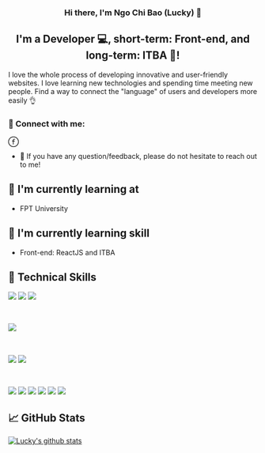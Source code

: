 <h3 align="center">
Hi there, I'm Ngo Chi Bao (Lucky)</a> 👋
</h3>

<h2 align="center">
I'm a Developer 💻, short-term: Front-end, and long-term: ITBA 💪!
</h2> 

I love the whole process of developing innovative and user-friendly websites. I love learning new technologies and spending time meeting new people. Find a way to connect the "language" of users and developers more easily 👌

### 🤝 Connect with me:

<a href="https://www.facebook.com/chibao.ngo.7161/"><img align="left" src="https://github.com/baolucky1901/baolucky1901/blob/main/images/Facebook.svg" alt="baolucky | Facebook" width="21px"/></a>
</br>
- 💬 If you have any question/feedback, please do not hesitate to reach out to me!

## 🔭 I'm currently learning at

- FPT University

## 🌱 I'm currently learning skill

- Front-end: ReactJS and ITBA 

## 💼 Technical Skills

![](https://img.shields.io/badge/Code-Java-informational?style=flat&logo=Java&color=ED8B00)
![](https://img.shields.io/badge/Code-JavaScript-informational?style=flat&logo=JavaScript&color=F7DF1E)
![](https://img.shields.io/badge/Code-HTML5-informational?style=flat&logo=HTML5&color=E34F26)

</br>

![](https://img.shields.io/badge/Database-MicrosoftSQLServer-informational?style=flat&logo=MicrosoftSQLServer&color=CC2927)

</br>

![](https://img.shields.io/badge/Style-Bootstrap-informational?style=flat&logo=Bootstrap&color=7952B3)
![](https://img.shields.io/badge/Style-CSS3-informational?style=flat&logo=CSS3&color=1572B6)

</br>

![](https://img.shields.io/badge/Tools-Maven-informational?style=flat&logo=Maven&color=C71A36)
![](https://img.shields.io/badge/Tools-Figma-informational?style=flat&logo=Figma&color=F24E1E)
![](https://img.shields.io/badge/Tools-Postman-informational?style=flat&logo=Postman&color=FF6C37)
![](https://img.shields.io/badge/Tools-Jira-informational?style=flat&logo=Jira&color=0A0FFF)
![](https://img.shields.io/badge/Tools-Trello-informational?style=flat&logo=Trello&color=026AA7)
![](https://img.shields.io/badge/Tools-GitHub-informational?style=flat&logo=GitHub&color=181717)

## 📈 GitHub Stats 

[![Lucky's github stats](https://github-readme-stats.vercel.app/api?username=baolucky1901)](https://github.com/baolucky1901)


